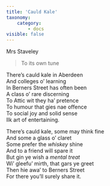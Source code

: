 ```yaml
---
title: 'Cauld Kale'
taxonomy:
    category:
        - docs
visible: false
---
```


<div class="author">Mrs Staveley</div>

> To its own tune  
  
There’s cauld kale in Aberdeen  
And colleges o’ learning  
In Berners Street has often been  
A class o’ rare discerning  
To Attic wit they ha’ pretence  
To humour that gies nae offence  
To social joy and solid sense  
Ilk art of entertaining.  
  
There’s cauld kale, some may think fine  
And some a glass o’ claret  
Some prefer the *whiskey* shine  
And to a friend will spare it  
But gin ye wish a *mental treat*  
Wi’ gleefu’ mirth, that gars ye greet  
Then hie awa’ to Berners Street  
For there you’ll surely share it.